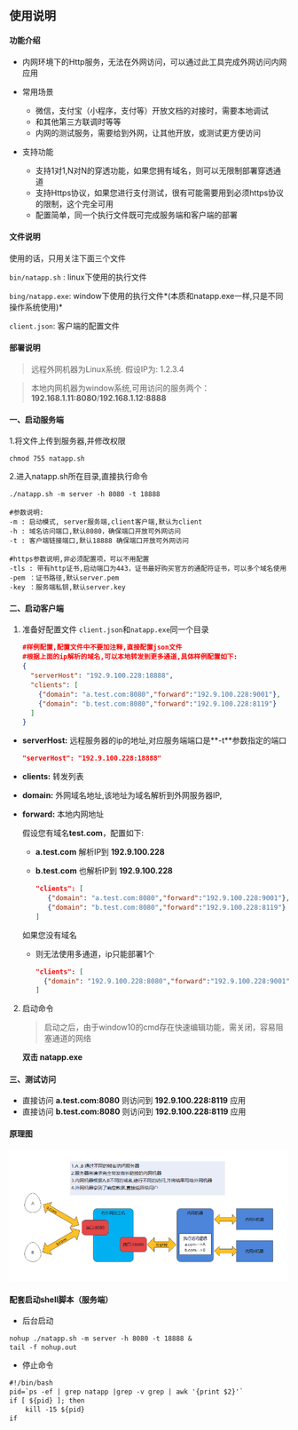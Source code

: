 ## 使用说明

#### 功能介绍

- 内网环境下的Http服务，无法在外网访问，可以通过此工具完成外网访问内网应用
- 常用场景
  - 微信，支付宝（小程序，支付等）开放文档的对接时，需要本地调试
  - 和其他第三方联调时等等
  - 内网的测试服务，需要给到外网，让其他开放，或测试更方便访问

- 支持功能
  - 支持1对1,N对N的穿透功能，如果您拥有域名，则可以无限制部署穿透通道
  - 支持Https协议，如果您进行支付测试，很有可能需要用到必须https协议的限制，这个完全可用
  - 配置简单，同一个执行文件既可完成服务端和客户端的部署

#### 文件说明
使用的话，只用关注下面三个文件

`bin/natapp.sh` : linux下使用的执行文件

`bing/natapp.exe`: window下使用的执行文件*(本质和natapp.exe一样,只是不同操作系统使用)*

`client.json`: 客户端的配置文件



#### 部署说明

>  远程外网机器为Linux系统.    假设IP为: 1.2.3.4

>  本地内网机器为window系统,可用访问的服务两个：**192.168.1.11:8080**/**192.168.1.12:8888**



#### 一、启动服务端

1.将文件上传到服务器,并修改权限

```shell
chmod 755 natapp.sh
```

2.进入natapp.sh所在目录,直接执行命令

```shell
./natapp.sh -m server -h 8080 -t 18888

#参数说明:
-m : 启动模式, server服务端,client客户端,默认为client
-h : 域名访问端口,默认8080，确保端口开放可外网访问
-t : 客户端链接端口,默认18888 确保端口开放可外网访问

#https参数说明,非必须配置项，可以不用配置
-tls : 带有http证书,启动端口为443，证书最好购买官方的通配符证书，可以多个域名使用
-pem ：证书路径,默认server.pem
-key ：服务端私钥,默认server.key
```



#### 二、启动客户端

1. 准备好配置文件 `client.json`和`natapp.exe`同一个目录

   ```json
   #样例配置,配置文件中不要加注释,直接配置json文件
   #根据上面的ip解析的域名,可以本地转发到更多通道,具体样例配置如下:
   {
     "serverHost": "192.9.100.228:18888",
     "clients": [
       {"domain": "a.test.com:8080","forward":"192.9.100.228:9001"},
       {"domain": "b.test.com:8080","forward":"192.9.100.228:8119"}
     ]
   }
   ```

- **serverHost:** 远程服务器的ip的地址,对应服务端端口是**-t**参数指定的端口

  ```JSON
  "serverHost": "192.9.100.228:18888"
  ```

- **clients:** 转发列表

- **domain:** 外网域名地址,该地址为域名解析到外网服务器IP,
  
- **forward:** 本地内网地址	

  假设您有域名**test.com**，配置如下:

  - **a.test.com**   解析IP到        **192.9.100.228**

  - **b.test.com**   也解析IP到   **192.9.100.228**

    ```json
    "clients": [
       {"domain": "a.test.com:8080","forward":"192.9.100.228:9001"},
       {"domain": "b.test.com:8080","forward":"192.9.100.228:8119"}
    ]
    ```

  如果您没有域名

  - 则无法使用多通道，ip只能部署1个

    ```JSON
    "clients": [
      {"domain": "192.9.100.228:8080","forward":"192.9.100.228:9001"}
    ]
    ```



2. 启动命令

   > 启动之后，由于window10的cmd存在快速编辑功能，需关闭，容易阻塞通道的网络
   
   **双击 natapp.exe**



#### 三、测试访问

- 直接访问 **a.test.com:8080** 则访问到 **192.9.100.228:8119** 应用
- 直接访问 **b.test.com:8080** 则访问到 **192.9.100.228:8119** 应用



#### 原理图

![](image/%E5%BE%AE%E4%BF%A1%E5%9B%BE%E7%89%87_20210702174755.png)

#### 配套启动shell脚本（服务端）

- 后台启动

```shell
nohup ./natapp.sh -m server -h 8080 -t 18888 &
tail -f nohup.out
```

- 停止命令

```shell
#!/bin/bash
pid=`ps -ef | grep natapp |grep -v grep | awk '{print $2}'`
if [ ${pid} ]; then
	kill -15 ${pid}
if
```

